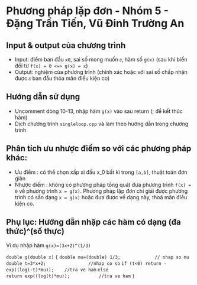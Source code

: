 # Phương pháp lặp đơn - Nhóm 5 - Đặng Trần Tiến, Vũ Đinh Trường An
    
## Input & output của chương trình
* Input: điểm ban đầu `x0`, sai số mong muốn  `𝜀`, hàm số `g(x)` (sau khi biến đổi từ `f(x) = 0 <=> g(x) = x`)
* Output: nghiệm của phương trình (chính xác hoặc với sai số chấp nhận được `𝜀` ban đầu thỏa mãn điều kiện co)
## Hướng dẫn sử dụng
- Uncomment dòng 10-13, nhập hàm `g(x)` vào sau return (; để kết thúc hàm)
- Dịch chương trình `singleloop.cpp` và làm theo hướng dẫn trong chương trình 
## Phân tích ưu nhược điểm so với các phương pháp khác:
* Ưu điểm : có thể chọn xấp xỉ đầu x_0 bất kì trong `[a,b]`, thuật toán đơn giản
* Nhược điểm : không có phương pháp tổng quát đưa phương trình `f(x) = 0` về phương trình `x = g(x)`. Phương pháp lặp đơn chỉ giải được phương trình có sẵn dạng `x = g(x)` hoặc đưa được về dạng này, thoả mãn điều kiện co. 

## Phụ lục: Hướng dẫn nhập các hàm có dạng (đa thức)^(số thực) 
Ví dụ nhập hàm `g(x)=(3x+2)^(1/3)`


`double g(double x)`
`{`
`double mu=(double) 1/3;			 // nhap so mu`
`double t=3*x+2; 				//nhap co so`
`if (t<0) return -exp((log(-t)*mu));	//tra ve ham` 
`else`	
`return exp((log(t)*mu)); 			//tra ve ham`
`}`

 

